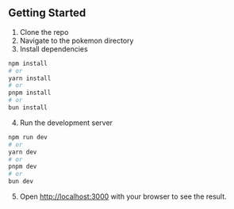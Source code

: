 ## Getting Started
1) Clone the repo 
2) Navigate to the pokemon directory
3) Install dependencies 

```bash
npm install
# or
yarn install
# or
pnpm install
# or
bun install
```
4) Run the development server

```bash
npm run dev
# or
yarn dev
# or
pnpm dev
# or
bun dev
```

5) Open [http://localhost:3000](http://localhost:3000) with your browser to see the result.

